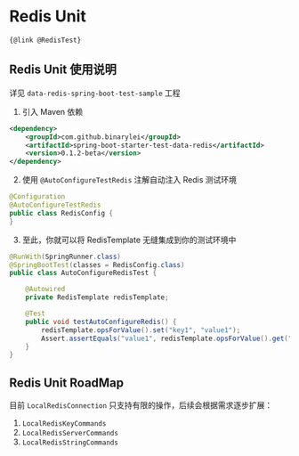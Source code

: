 # Redis Unit

`{@link @RedisTest}`

## Redis Unit 使用说明

详见 `data-redis-spring-boot-test-sample` 工程

1. 引入 Maven 依赖

```xml
<dependency>
    <groupId>com.github.binarylei</groupId>
    <artifactId>spring-boot-starter-test-data-redis</artifactId>
    <version>0.1.2-beta</version>
</dependency>
```

2. 使用 `@AutoConfigureTestRedis` 注解自动注入 Redis 测试环境

```java
@Configuration
@AutoConfigureTestRedis
public class RedisConfig {
}
```

3. 至此，你就可以将 RedisTemplate 无缝集成到你的测试环境中

```java
@RunWith(SpringRunner.class)
@SpringBootTest(classes = RedisConfig.class)
public class AutoConfigureRedisTest {

    @Autowired
    private RedisTemplate redisTemplate;

    @Test
    public void testAutoConfigureRedis() {
        redisTemplate.opsForValue().set("key1", "value1");
        Assert.assertEquals("value1", redisTemplate.opsForValue().get("key1"));
    }
}
```

## Redis Unit RoadMap

目前 `LocalRedisConnection` 只支持有限的操作，后续会根据需求逐步扩展：
1. `LocalRedisKeyCommands`
2. `LocalRedisServerCommands`
3. `LocalRedisStringCommands`
